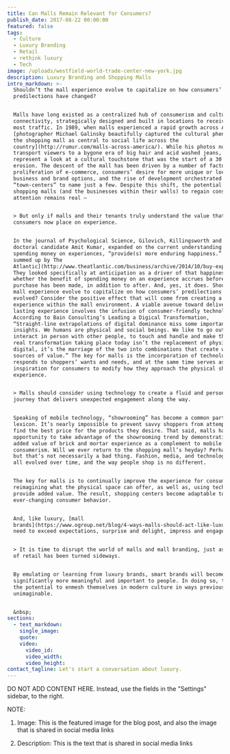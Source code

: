 ```yaml
---
title: Can Malls Remain Relevant for Consumers?
publish_date: 2017-08-22 00:00:00
featured: false
tags:
  - Culture
  - Luxury Branding
  - Retail
  - rethink luxury
  - Tech
image: /uploads/westfield-world-trade-center-new-york.jpg
description: Luxury Branding and Shopping Malls
intro_markdown: >-
  Shouldn’t the mall experience evolve to capitalize on how consumers’
  predilections have changed?


  Malls have long existed as a centralized hub of consumerism and cultural
  connectivity, strategically designed and built in locations to receive the
  most traffic. In 1989, when malls experienced a rapid growth across America,
  [photographer Michael Galinsky beautifully captured the cultural phenomenon of
  the shopping mall as central to social life across the
  country](http://rumur.com/malls-across-america/). While his photos now
  transport viewers to a bygone era of big hair and acid washed jeans, they also
  represent a look at a cultural touchstone that was the start of a 30 year
  erosion. The descent of the mall has been driven by a number of factors: the
  proliferation of e-commerce, consumers’ desire for more unique or locally-made
  business and brand options, and the rise of development orchestrated
  “town-centers” to name just a few. Despite this shift, the potential for
  shopping malls (and the businesses within their walls) to regain consumers’
  attention remains real –


  > But only if malls and their tenants truly understand the value that
  consumers now place on experience.


  In the journal of Psychological Science, Gilovich, Killingsworth and Cornell
  doctoral candidate Amit Kumar, expanded on the current understanding that
  spending money on experiences, “provide(s) more enduring happiness.” ([Nicely
  summed up by The
  Atlantic](http://www.theatlantic.com/business/archive/2014/10/buy-experiences/381132/))
  They looked specifically at anticipation as a driver of that happiness;
  whether the benefit of spending money on an experience accrues before the
  purchase has been made, in addition to after. And, yes, it does. Shouldn’t the
  mall experience evolve to capitalize on how consumers’ predilections have
  evolved? Consider the positive effect that will come from creating a lasting
  experience within the mall environment. A viable avenue toward delivering a
  lasting experience involves the infusion of consumer-friendly technology.
  According to Bain Consulting’s Leading a Digical Transformation,
  “Straight-line extrapolations of digital dominance miss some important
  insights. We humans are physical and social beings. We like to go out, to
  interact in person with other people, to touch and handle and make things. The
  real transformation taking place today isn’t the replacement of physical by
  digital, it’s the marriage of the two into combinations that create wholly new
  sources of value.” The key for malls is the incorporation of technology that
  responds to shoppers’ wants and needs, and at the same time serves as
  inspiration for consumers to modify how they approach the physical shopping
  experience.


  > Malls should consider using technology to create a fluid and personalized
  journey that delivers unexpected engagement along the way.


  Speaking of mobile technology, “showrooming” has become a common part of our
  lexicon. It’s nearly impossible to prevent savvy shoppers from attempting to
  find the best price for the products they desire. That said, malls have an
  opportunity to take advantage of the showrooming trend by demonstrating the
  added value of brick and mortar experience as a complement to mobile
  consumerism. Will we ever return to the shopping mall’s heyday? Perhaps not,
  but that’s not necessarily a bad thing. Fashion, media, and technology have
  all evolved over time, and the way people shop is no different.


  The key for malls is to continually improve the experience for consumers by
  reimagining what the physical space can offer, as well as, using technology to
  provide added value. The result, shopping centers become adaptable to
  ever-changing consumer behavior.


  And, like luxury, [mall
  brands](https://www.ogroup.net/blog/4-ways-malls-should-act-like-luxury-brands/)
  need to exceed expectations, surprise and delight, impress and engage.


  > It is time to disrupt the world of malls and mall branding, just as the rest
  of retail has been turned sideways.


  By emulating or learning from luxury brands, smart brands will become
  significantly more meaningful and important to people. In doing so, they have
  the potential to enmesh themselves in modern culture in ways previously
  unimaginable.


  &nbsp;
sections:
  - text_markdown:
    single_image:
    quote:
    video:
      video_id:
      video_width:
      video_height:
contact_tagline: Let's start a conversation about luxury.
---
```



DO NOT ADD CONTENT HERE. Instead, use the fields in the "Settings" sidebar, to the right.

NOTE:

1. Image: This is the featured image for the blog post, and also the image that is shared in social media links

2. Description: This is the text that is shared in social media links